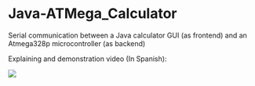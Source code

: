 # Java-ATMega_Calculator
Serial communication between a Java calculator GUI (as frontend) and an Atmega328p microcontroller (as backend)

Explaining and demonstration video (In Spanish):

[![](https://markdown-videos.vercel.app/youtube/SWOTswg0R6U)](https://youtu.be/SWOTswg0R6U)


